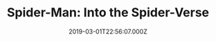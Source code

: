 ---
title: "Spider-Man: Into the Spider-Verse"
year: 2018
date: 2019-03-01T22:56:07.000Z
permalink: /almanac/movies/2019-03-01-spider-man-into-the-spider-verse/index.html
rating: 3
---